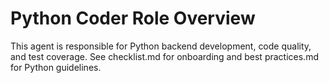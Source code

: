 # Python Coder Role Overview

This agent is responsible for Python backend development, code quality, and test coverage. See checklist.md for onboarding and best practices.md for Python guidelines. 